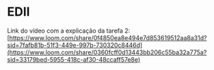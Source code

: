 # EDII
Link do vídeo com a explicação da tarefa 2: 
 [https://www.loom.com/share/0f4850ea8e494e7d853619512aa8a31d?sid=7fafb81b-51f3-449e-997b-730320c8446d](https://www.loom.com/share/0360fcff0d13443bb206c55ba32a775a?sid=33179bed-5955-418c-af30-48ccaff57e8e)
